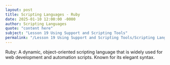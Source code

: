 ```yaml
---
layout: post
title: Scripting Languages - Ruby
date: 2025-01-10 12:00:00 -0000
author: Scripting Languages
quote: "content here"
subject: "Lesson 19 Using Support and Scripting Tools"
permalink: "/Lesson 19 Using Support and Scripting Tools/Scripting Languages/Scripting Languages - Ruby"
---
```


Ruby: A dynamic, object-oriented scripting language that is widely used for web development and automation scripts. Known for its elegant syntax.
